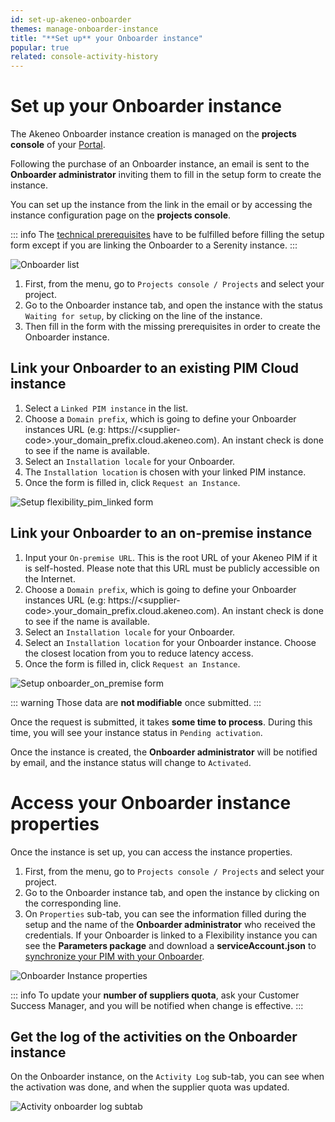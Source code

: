 ```yaml
---
id: set-up-akeneo-onboarder
themes: manage-onboarder-instance
title: "**Set up** your Onboarder instance"
popular: true
related: console-activity-history
---
```


# Set up your Onboarder instance

The Akeneo Onboarder instance creation is managed on the **projects console** of your [Portal](connect-to-your-portal.html). 

Following the purchase of an Onboarder instance, an email is sent to the **Onboarder administrator** inviting them to fill in the setup form to create the instance.

You can set up the instance from the link in the email or by accessing the instance configuration page on the **projects console**.

::: info
The [technical prerequisites](https://docs.akeneo.com/latest/onboarder/prerequisites/index.html#prerequisites) have to be fulfilled before filling the setup form except if you are linking the Onboarder to a Serenity instance.
:::

![Onboarder list](../img/onboarder_list_waiting_setup.jpg)

1. First, from the menu, go to `Projects console / Projects` and select your project.
2. Go to the Onboarder instance tab, and open the instance with the status `Waiting for setup`, by clicking on the line of the instance.
3. Then fill in the form with the missing prerequisites in order to create the Onboarder instance.

## Link your Onboarder to an existing PIM Cloud instance

1. Select a `Linked PIM instance` in the list.
2. Choose a `Domain prefix`, which is going to define your Onboarder instances URL (e.g: https://&lt;supplier-code&gt;.your_domain_prefix.cloud.akeneo.com). An instant check is done to see if the name is available.
3. Select an `Installation locale` for your Onboarder.
4. The `Installation location` is chosen with your linked PIM instance.
5. Once the form is filled in, click `Request an Instance`.

![Setup flexibility_pim_linked form](../img/onboarder_setup.jpg)

## Link your Onboarder to an on-premise instance

1. Input your `On-premise URL`. This is the root URL of your Akeneo PIM if it is self-hosted. Please note that this URL must be publicly accessible on the Internet.
2. Choose a `Domain prefix`, which is going to define your Onboarder instances URL (e.g: https://&lt;supplier-code&gt;.your_domain_prefix.cloud.akeneo.com). An instant check is done to see if the name is available.
3. Select an `Installation locale` for your Onboarder.
4. Select an `Installation location` for your Onboarder instance. Choose the closest location from you to reduce latency access.
5. Once the form is filled in, click `Request an Instance`.


![Setup onboarder_on_premise form](../img/onboarder_setup_on_premise.jpg)

::: warning
Those data are **not modifiable** once submitted.
:::

Once the request is submitted, it takes **some time to process**. During this time, you will see your instance status in `Pending activation`.

Once the instance is created, the **Onboarder administrator** will be notified by email, and the instance status will change to `Activated`.

# Access your Onboarder instance properties

Once the instance is set up, you can access the instance properties.

1. First, from the menu, go to `Projects console / Projects` and select your project.
2. Go to the Onboarder instance tab, and open the instance by clicking on the corresponding line.
3. On `Properties` sub-tab, you can see the information filled during the setup and the name of the **Onboarder administrator** who received the credentials.
If your Onboarder is linked to a Flexibility instance you can see the **Parameters package** and download a **serviceAccount.json** to [synchronize your PIM with your Onboarder](https://docs.akeneo.com/latest/onboarder/prerequisites/index.html#pim).

![Onboarder Instance properties](../img/onboarder_properties.jpg)

::: info
To update your **number of suppliers quota**, ask your Customer Success Manager, and you will be notified when change is effective.
:::

## Get the log of the activities on the Onboarder instance

On the Onboarder instance, on the `Activity Log` sub-tab, you can see when the activation was done, and when the supplier quota was updated.

![Activity onboarder log subtab](../img/onboarder_activity_log.jpg)
